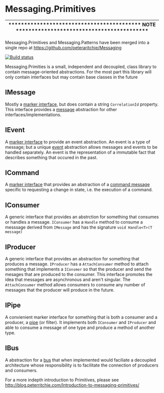 Messaging.Primitives
====================

| ****************************************** NOTE ****************************************** |
|-|
Messaging.Primitives and Messaging.Patterns have been merged into a single repo at <https://github.com/peteraritchie/Messaging>

[![Build status](https://ci.appveyor.com/api/projects/status/ewdko4tv63tudbcf?svg=true)](https://ci.appveyor.com/project/peteraritchie/messaging-primitives)

Messaging.Primities is a small, independent and decoupled, class library to contain message-oriented abstractions. For the most part this library will only contain interfaces but may contain base classes in the future

## IMessage
Mostly a [marker interface](https://en.wikipedia.org/wiki/Marker_interface_pattern), but does contain a string `CorrelationId` property.  This interface provides a [message](http://www.enterpriseintegrationpatterns.com/patterns/messaging/Message.html) abstraction for other interfaces/implementations.
## IEvent
A [marker interface](https://en.wikipedia.org/wiki/Marker_interface_pattern) to provide an event abstraction.  An event is a type of message; but a unique [event](http://www.enterpriseintegrationpatterns.com/patterns/messaging/EventMessage.html) abstraction allows messages and events to be handled separately.  An event is the representation of a immutable fact that describes something that occured in the past.
## ICommand
A [marker interface](https://en.wikipedia.org/wiki/Marker_interface_pattern) that provides an abstraction of a [command message](http://www.enterpriseintegrationpatterns.com/patterns/messaging/CommandMessage.html) specific to requesting a change in state, i.e. the execution of a command.
## IConsumer
A generic interface that provides an abstrction for something that consumes or handles a message.   `IConsumer` has a `Handle` method to consume a messsage derived from `IMessage` and has the signature `void Handle<T>(T message)`
## IProducer
A generic interface that provides an abstraction for something that produces a message.  `IProducer` has a `AttachConsumer` method to attach something that implements a `IConsmer` so that the producer and send the mesages that are produced to the consumer.  This interface promotes the idea that messages are asynchronous and aren't singular.  The `AttachConsumer` method allows consumers to consume any number of messages that the producer will produce in the future.
## IPipe
A convienient marker interface for something that is both a consumer and a producer, a [pipe](http://www.enterpriseintegrationpatterns.com/patterns/messaging/PipesAndFilters.html) (or filter).  It implements both `IConsumer` and `IProducer` and able to consume a message of one type and produce a method of another type.
## IBus
A abstraction for a [bus](http://www.enterpriseintegrationpatterns.com/patterns/messaging/MessageBus.html) that when implemented would faciliate a decoupled architecture whose responsibility is to facilitate the connection of producers and consumers.

For a more indepth introduction to Primitives, please see http://blog.peterritchie.com/Introduction-to-messaging-primitives/
